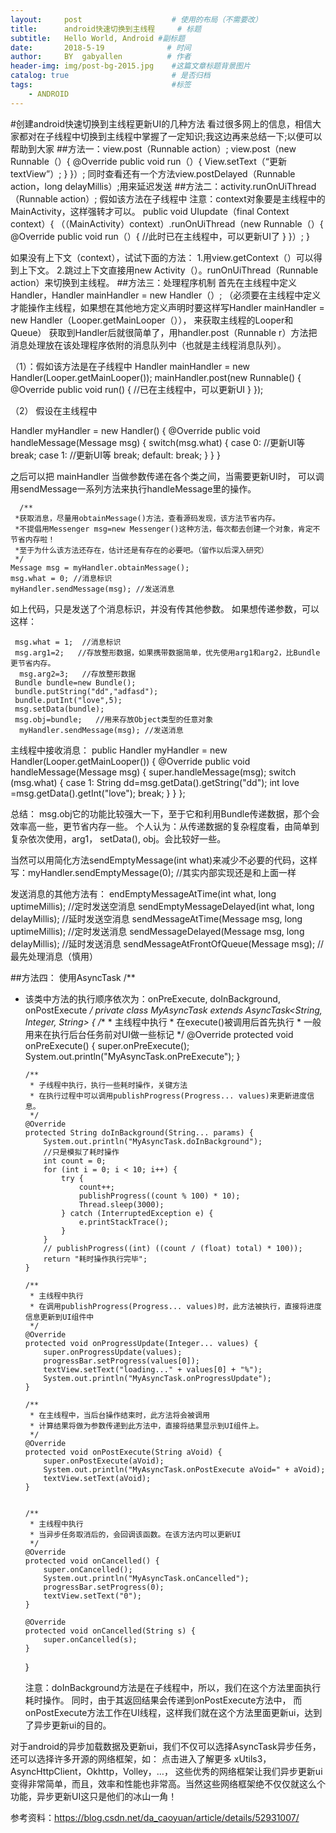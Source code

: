 ```yaml
---
layout:     post                    # 使用的布局（不需要改）
title:      android快速切换到主线程     # 标题 
subtitle:   Hello World, Android #副标题
date:       2018-5-19              # 时间
author:     BY  gabyallen          # 作者
header-img: img/post-bg-2015.jpg    #这篇文章标题背景图片
catalog: true                       # 是否归档
tags:                               #标签
    - ANDROID
---
```


#创建android快速切换到主线程更新UI的几种方法
看过很多网上的信息，相信大家都对在子线程中切换到主线程中掌握了一定知识;我这边再来总结一下;以便可以帮助到大家
##方法一：view.post（Runnable action）;
view.post（new Runnable（）{
 @Override
 public void run（）{
 View.setText（“更新textView”）;
}
}）;
同时查看还有一个方法view.postDelayed（Runnable action，long delayMillis）;用来延迟发送
##方法二：activity.runOnUiThread（Runnable action）;
假如该方法在子线程中
注意：context对象要是主线程中的MainActivity，这样强转才可以。
 public void UIupdate（final Context context）{
（（MainActivity）context）.runOnUiThread（new Runnable（）{
 @Override
 public void run（）{
//此时已在主线程中，可以更新UI了
}
}）;
}
    
如果没有上下文（context），试试下面的方法： 
1.用view.getContext（）可以得到上下文。 
2.跳过上下文直接用new Activity（）。runOnUiThread（Runnable action）来切换到主线程。
##方法三：处理程序机制
首先在主线程中定义Handler，Handler mainHandler = new Handler（）;
（必须要在主线程中定义才能操作主线程，如果想在其他地方定义声明时要这样写Handler mainHandler = new Handler（Looper.getMainLooper（）），
来获取主线程的Looper和Queue）
获取到Handler后就很简单了，用handler.post（Runnable r）方法把消息处理放在该处理程序依附的消息队列中（也就是主线程消息队列）。

（1）：假如该方法是在子线程中
Handler mainHandler = new Handler(Looper.getMainLooper());
   mainHandler.post(new Runnable() {
    @Override
       public void run() {
           //已在主线程中，可以更新UI
       }
   });
   
（2） 假设在主线程中

   Handler myHandler = new Handler() {
        @Override
        public void handleMessage(Message msg) {
            switch(msg.what) {
                case 0:
                   //更新UI等
                   break;
               case 1:
                     //更新UI等
                    break;
               default:
                   break;
            }
        }
  }

之后可以把 mainHandler 当做参数传递在各个类之间，当需要更新UI时，
   可以调用sendMessage一系列方法来执行handleMessage里的操作。 
  
      /**
     *获取消息，尽量用obtainMessage()方法，查看源码发现，该方法节省内存。
     *不提倡用Messenger msg=new Messenger()这种方法，每次都去创建一个对象，肯定不节省内存啦！
     *至于为什么该方法还存在，估计还是有存在的必要吧。（留作以后深入研究）
     */
    Message msg = myHandler.obtainMessage();
    msg.what = 0; //消息标识
    myHandler.sendMessage(msg); //发送消息
  
  如上代码，只是发送了个消息标识，并没有传其他参数。 
如果想传递参数，可以这样：

     msg.what = 1;  //消息标识
     msg.arg1=2;   //存放整形数据，如果携带数据简单，优先使用arg1和arg2，比Bundle更节省内存。
      msg.arg2=3;   //存放整形数据
     Bundle bundle=new Bundle();
     bundle.putString("dd","adfasd");
     bundle.putInt("love",5);
     msg.setData(bundle);
     msg.obj=bundle;   //用来存放Object类型的任意对象
      myHandler.sendMessage(msg); //发送消息
     
 主线程中接收消息：
 public Handler myHandler = new Handler(Looper.getMainLooper()) {
       @Override
       public void handleMessage(Message msg) {
           super.handleMessage(msg);
           switch (msg.what) {
                case 1:
                   String dd=msg.getData().getString("dd");
                   int love =msg.getData().getInt("love");
                    break;
           }
        }
    };

总结： msg.obj它的功能比较强大一下，至于它和利用Bundle传递数据，那个会效率高一些，更节省内存一些。
个人认为：从传递数据的复杂程度看，由简单到复杂依次使用，arg1， setData(), obj。会比较好一些。

当然可以用简化方法sendEmptyMessage(int what)来减少不必要的代码，这样写：myHandler.sendEmptyMessage(0); //其实内部实现还是和上面一样

发送消息的其他方法有：
endEmptyMessageAtTime(int what, long uptimeMillis); //定时发送空消息
sendEmptyMessageDelayed(int what, long delayMillis); //延时发送空消息
sendMessageAtTime(Message msg, long uptimeMillis); //定时发送消息
sendMessageDelayed(Message msg, long delayMillis); //延时发送消息
sendMessageAtFrontOfQueue(Message msg); //最先处理消息（慎用）

##方法四： 使用AsyncTask
/**
  * 该类中方法的执行顺序依次为：onPreExecute, doInBackground, onPostExecute
  */
    private class MyAsyncTask extends AsyncTask<String, Integer, String> {
        /**
         * 主线程中执行
         * 在execute()被调用后首先执行
         * 一般用来在执行后台任务前对UI做一些标记
         */
        @Override
        protected void onPreExecute() {
            super.onPreExecute();
            System.out.println("MyAsyncTask.onPreExecute");
        }

        /**
         * 子线程中执行，执行一些耗时操作，关键方法
         * 在执行过程中可以调用publishProgress(Progress... values)来更新进度信息。
         */
        @Override
        protected String doInBackground(String... params) {
            System.out.println("MyAsyncTask.doInBackground");
            //只是模拟了耗时操作
            int count = 0;
            for (int i = 0; i < 10; i++) {
                try {
                    count++;
                    publishProgress((count % 100) * 10);
                    Thread.sleep(3000);
                } catch (InterruptedException e) {
                    e.printStackTrace();
                }
            }
            // publishProgress((int) ((count / (float) total) * 100));
            return "耗时操作执行完毕";
        }

        /**
         * 主线程中执行
         * 在调用publishProgress(Progress... values)时，此方法被执行，直接将进度信息更新到UI组件中
         */
        @Override
        protected void onProgressUpdate(Integer... values) {
            super.onProgressUpdate(values);
            progressBar.setProgress(values[0]);
            textView.setText("loading..." + values[0] + "%");
            System.out.println("MyAsyncTask.onProgressUpdate");
        }

        /**
         * 在主线程中，当后台操作结束时，此方法将会被调用
         * 计算结果将做为参数传递到此方法中，直接将结果显示到UI组件上。
         */
        @Override
        protected void onPostExecute(String aVoid) {
            super.onPostExecute(aVoid);
            System.out.println("MyAsyncTask.onPostExecute aVoid=" + aVoid);
            textView.setText(aVoid);
        }


        /**
         * 主线程中执行
         * 当异步任务取消后的，会回调该函数。在该方法内可以更新UI
         */
        @Override
        protected void onCancelled() {
            super.onCancelled();
            System.out.println("MyAsyncTask.onCancelled");
            progressBar.setProgress(0);
            textView.setText("0");
        }

        @Override
        protected void onCancelled(String s) {
            super.onCancelled(s);
        }
    }
    
    注意：doInBackground方法是在子线程中，所以，我们在这个方法里面执行耗时操作。
    同时，由于其返回结果会传递到onPostExecute方法中，
    而onPostExecute方法工作在UI线程，这样我们就在这个方法里面更新ui，达到了异步更新ui的目的。

对于android的异步加载数据及更新ui，我们不仅可以选择AsyncTask异步任务，还可以选择许多开源的网络框架，如： 点击进入了解更多 xUtils3，AsyncHttpClient，Okhttp，Volley，…， 
这些优秀的网络框架让我们异步更新ui变得非常简单，而且，效率和性能也非常高。当然这些网络框架绝不仅仅就这么个功能，异步更新UI这只是他们的冰山一角！

参考资料：<https://blog.csdn.net/da_caoyuan/article/details/52931007/>
